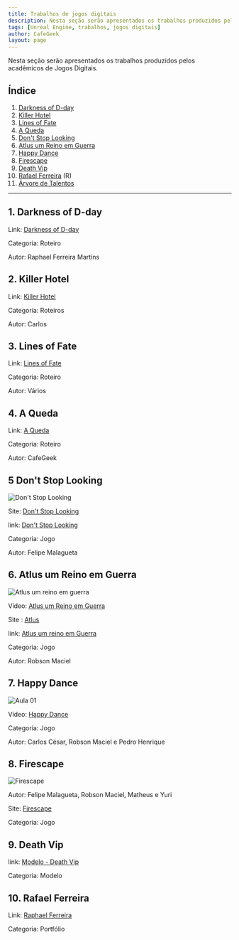 ```yaml
---
title: Trabalhos de jogos digitais
description: Nesta seção serão apresentados os trabalhos produzidos pelos acadêmicos de Jogos Digitais.
tags: [Unreal Engine, trabalhos, jogos digitais]
author: CafeGeek
layout: page
---
```


Nesta seção serão apresentados os trabalhos produzidos pelos acadêmicos de Jogos Digitais.

## Índice
1. [Darkness of D-day](#1)
1. [Killer Hotel](#2)
1. [Lines of Fate](#3)
1. [A Queda](#4)
1. [Don't Stop Looking](#5)
1. [Atlus um Reino em Guerra](#6)
1. [Happy Dance](#7)
1. [Firescape](#8)
1. [Death Vip](#9)
1. [Rafael Ferreira](#10) (R)
1. [Árvore  de Talentos](jogos_digitais_talentos.html)

***

<a name="1"></a>
## 1. Darkness of D-day
Link: [Darkness of D-day](darkness_of_day.html)

Categoria: Roteiro

Autor: Raphael Ferreira Martins

<a name="2"></a>
## 2. Killer Hotel
Link: [Killer Hotel](killer_hotel.html)

Categoria: Roteiros

Autor: Carlos

<a name="3"></a>
## 3. Lines of Fate
Link: [Lines of Fate](lines_of_fate.html)

Categoria: Roteiro

Autor: Vários

<a name="4"></a>
## 4. A Queda
Link: [A Queda](#)

Categoria: Roteiro

Autor: CafeGeek

<a name="5"></a>
## 5 Don't Stop Looking

![Don't Stop Looking](https://m.gjcdn.net/game-screenshot/300/4621714-ux45ttaz-v4.webp)

Site: [Don't Stop Looking](https://gamejolt.com/games/dontstoplooking/557220)   

link: [Don't Stop Looking](dont_stop_looking.html)

Categoria: Jogo

Autor: Felipe Malagueta

<a name="6"></a>
## 6. Atlus um Reino em Guerra  

![Atlus um reino em guerra](https://m.gjcdn.net/game-screenshot/400/4796418-naut7iug-v4.webp)               

Vídeo: [Atlus um Reino em Guerra](https://www.youtube.com/watch?v=pu4LWLRCIKk)    

Site : [Atlus](https://gamejolt.com/games/atlus/557935)

link: [Atlus um reino em Guerra](https://github.com/SoBoRn85/JCC)     

Categoria: Jogo

Autor: Robson Maciel

<a name="7"></a>
## 7. Happy Dance  

![Aula 01](http://img.youtube.com/vi/pegQzuS_Qr8/0.jpg)    

Vídeo: [Happy Dance](https://www.youtube.com/watch?v=pegQzuS_Qr8&t=99s)       

Categoria: Jogo

Autor: Carlos César, Robson Maciel e Pedro Henrique

<a name="8"></a>
## 8. Firescape   

![Firescape](https://m.gjcdn.net/game-screenshot/300/2270444-dew2tkfe-v4.webp)            

Autor: Felipe Malagueta, Robson Maciel, Matheus e Yuri        

Site: [Firescape](https://gamejolt.com/games/firescape/430743)    

Categoria: Jogo

<a name="3"></a>
## 9. Death Vip
link: [Modelo - Death Vip](modelo_gdd_death_vip.html)

Categoria: Modelo

<a name="10"></a>
## 10. Rafael Ferreira
Link: [Raphael Ferreira](https://www.behance.net/raphaelferreira10)

Categoria: Portfólio
